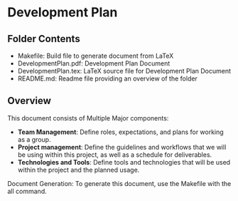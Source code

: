 # Development Plan
## Folder Contents
- Makefile: Build file to generate document from LaTeX
- DevelopmentPlan.pdf: Development Plan Document
- DevelopmentPlan.tex: LaTeX source file for Development Plan Document
- README.md: Readme file providing an overview of the folder
## Overview
This document consists of Multiple Major components:
- **Team Management**: Define roles, expectations, and plans for working as a group.
- **Project management**: Define the guidelines and workflows that we will be using within this project, as well as a schedule for deliverables.
- **Technologies and Tools**: Define tools and technologies that will be used within the project and the planned usage.

Document Generation: To generate this document, use the Makefile with the all command.

